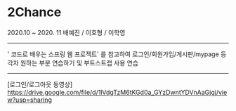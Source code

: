 # 2Chance
 2020.10 ~ 2020. 11
 배예진 / 이호형 / 이학영
 <hr>
 
 ' 코드로 배우는 스프링 웹 프로젝트'
 를 참고하여
 로그인/회원가입/게시판/mypage 등 각자 원하는 부분 연습하기 및 부트스트랩 사용 연습
 
 <hr>
 
 [로그인/로그아웃 동영상]
 https://drive.google.com/file/d/1lVdgTzM6tKGd0a_GYzDwntYDVnAaGjgj/view?usp=sharing
 
